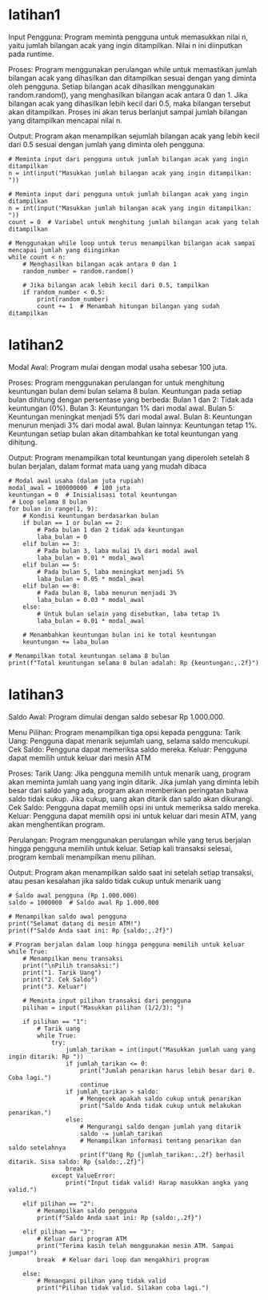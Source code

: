 # latihan1
Input Pengguna: Program meminta pengguna untuk memasukkan nilai n, yaitu jumlah bilangan acak yang ingin ditampilkan. Nilai n ini diinputkan pada runtime.

Proses: Program menggunakan perulangan while untuk memastikan jumlah bilangan acak yang dihasilkan dan ditampilkan sesuai dengan yang diminta oleh pengguna. Setiap bilangan acak dihasilkan menggunakan random.random(), yang menghasilkan bilangan acak antara 0 dan 1. Jika bilangan acak yang dihasilkan lebih kecil dari 0.5, maka bilangan tersebut akan ditampilkan. Proses ini akan terus berlanjut sampai jumlah bilangan yang ditampilkan mencapai nilai n.

Output: Program akan menampilkan sejumlah bilangan acak yang lebih kecil dari 0.5 sesuai dengan jumlah yang diminta oleh pengguna.

    # Meminta input dari pengguna untuk jumlah bilangan acak yang ingin ditampilkan
    n = int(input("Masukkan jumlah bilangan acak yang ingin ditampilkan: "))

    # Meminta input dari pengguna untuk jumlah bilangan acak yang ingin ditampilkan
    n = int(input("Masukkan jumlah bilangan acak yang ingin ditampilkan: "))
    count = 0  # Variabel untuk menghitung jumlah bilangan acak yang telah ditampilkan
    
    # Menggunakan while loop untuk terus menampilkan bilangan acak sampai mencapai jumlah yang diinginkan
    while count < n:
        # Menghasilkan bilangan acak antara 0 dan 1
        random_number = random.random()
        
        # Jika bilangan acak lebih kecil dari 0.5, tampilkan
        if random_number < 0.5:
            print(random_number)
            count += 1  # Menambah hitungan bilangan yang sudah ditampilkan
            
# latihan2
Modal Awal: 
Program mulai dengan modal usaha sebesar 100 juta.

Proses:
Program menggunakan perulangan for untuk menghitung keuntungan bulan demi bulan selama 8 bulan.
Keuntungan pada setiap bulan dihitung dengan persentase yang berbeda:
Bulan 1 dan 2: Tidak ada keuntungan (0%).
Bulan 3: Keuntungan 1% dari modal awal.
Bulan 5: Keuntungan meningkat menjadi 5% dari modal awal.
Bulan 8: Keuntungan menurun menjadi 3% dari modal awal.
Bulan lainnya: Keuntungan tetap 1%.
Keuntungan setiap bulan akan ditambahkan ke total keuntungan yang dihitung.

Output:
Program menampilkan total keuntungan yang diperoleh setelah 8 bulan berjalan, dalam format mata uang yang mudah dibaca
    
    # Modal awal usaha (dalam juta rupiah)
    modal_awal = 100000000  # 100 juta
    keuntungan = 0  # Inisialisasi total keuntungan
     # Loop selama 8 bulan
    for bulan in range(1, 9):
        # Kondisi keuntungan berdasarkan bulan
        if bulan == 1 or bulan == 2:
            # Pada bulan 1 dan 2 tidak ada keuntungan
            laba_bulan = 0
        elif bulan == 3:
            # Pada bulan 3, laba mulai 1% dari modal awal
            laba_bulan = 0.01 * modal_awal
        elif bulan == 5:
            # Pada bulan 5, laba meningkat menjadi 5%
            laba_bulan = 0.05 * modal_awal
        elif bulan == 8:
            # Pada bulan 8, laba menurun menjadi 3%
            laba_bulan = 0.03 * modal_awal
        else:
            # Untuk bulan selain yang disebutkan, laba tetap 1%
            laba_bulan = 0.01 * modal_awal
        
        # Menambahkan keuntungan bulan ini ke total keuntungan
        keuntungan += laba_bulan  

    # Menampilkan total keuntungan selama 8 bulan
    print(f"Total keuntungan selama 8 bulan adalah: Rp {keuntungan:,.2f}")

# latihan3
Saldo Awal:
Program dimulai dengan saldo sebesar Rp 1.000.000.

Menu Pilihan:
Program menampilkan tiga opsi kepada pengguna:
Tarik Uang: Pengguna dapat menarik sejumlah uang, selama saldo mencukupi.
Cek Saldo: Pengguna dapat memeriksa saldo mereka.
Keluar: Pengguna dapat memilih untuk keluar dari mesin ATM

Proses:
Tarik Uang: Jika pengguna memilih untuk menarik uang, program akan meminta jumlah uang yang ingin ditarik. Jika jumlah yang diminta lebih besar dari saldo yang ada, program akan memberikan peringatan bahwa saldo tidak cukup. Jika cukup, uang akan ditarik dan saldo akan dikurangi.
Cek Saldo: Pengguna dapat memilih opsi ini untuk memeriksa saldo mereka.
Keluar: Pengguna dapat memilih opsi ini untuk keluar dari mesin ATM, yang akan menghentikan program.

Perulangan:
Program menggunakan perulangan while yang terus berjalan hingga pengguna memilih untuk keluar. Setiap kali transaksi selesai, program kembali menampilkan menu pilihan.

Output:
Program akan menampilkan saldo saat ini setelah setiap transaksi, atau pesan kesalahan jika saldo tidak cukup untuk menarik uang

    # Saldo awal pengguna (Rp 1.000.000)
    saldo = 1000000  # Saldo awal Rp 1.000.000

    # Menampilkan saldo awal pengguna
    print("Selamat datang di mesin ATM!")
    print(f"Saldo Anda saat ini: Rp {saldo:,.2f}")

    # Program berjalan dalam loop hingga pengguna memilih untuk keluar
    while True:
        # Menampilkan menu transaksi
        print("\nPilih transaksi:")
        print("1. Tarik Uang")
        print("2. Cek Saldo")
        print("3. Keluar")
        
        # Meminta input pilihan transaksi dari pengguna
        pilihan = input("Masukkan pilihan (1/2/3): ")

        if pilihan == "1":
            # Tarik uang
            while True:
                try:
                    jumlah_tarikan = int(input("Masukkan jumlah uang yang ingin ditarik: Rp "))
                    if jumlah_tarikan <= 0:
                        print("Jumlah penarikan harus lebih besar dari 0. Coba lagi.")
                        continue
                    if jumlah_tarikan > saldo:
                        # Mengecek apakah saldo cukup untuk penarikan
                        print("Saldo Anda tidak cukup untuk melakukan penarikan.")
                    else:
                        # Mengurangi saldo dengan jumlah yang ditarik
                        saldo -= jumlah_tarikan
                        # Menampilkan informasi tentang penarikan dan saldo setelahnya
                        print(f"Uang Rp {jumlah_tarikan:,.2f} berhasil ditarik. Sisa saldo: Rp {saldo:,.2f}")
                    break
                except ValueError:
                    print("Input tidak valid! Harap masukkan angka yang valid.")
        
        elif pilihan == "2":
            # Menampilkan saldo pengguna
            print(f"Saldo Anda saat ini: Rp {saldo:,.2f}")
        
        elif pilihan == "3":
            # Keluar dari program ATM
            print("Terima kasih telah menggunakan mesin ATM. Sampai jumpa!")
            break  # Keluar dari loop dan mengakhiri program
        
        else:
            # Menangani pilihan yang tidak valid
            print("Pilihan tidak valid. Silakan coba lagi.")
